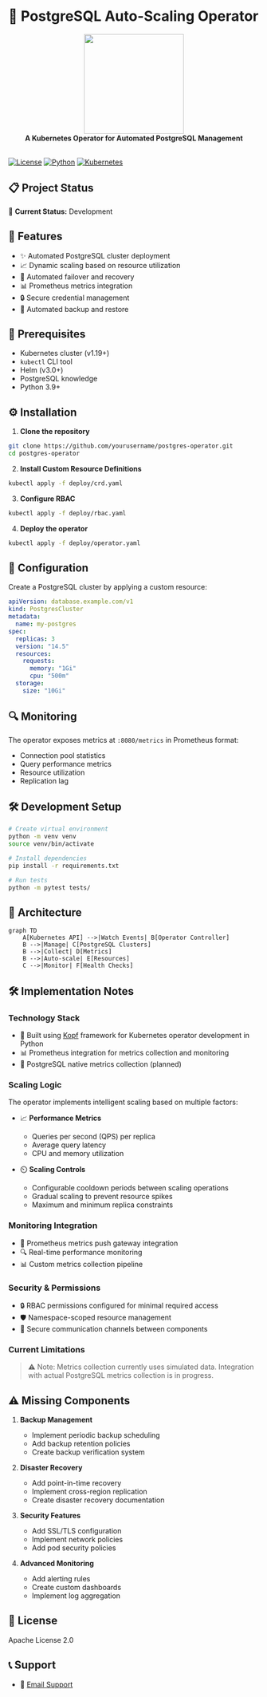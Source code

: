 # 🐘 PostgreSQL Auto-Scaling Operator

<div align="center">
  <img src="https://raw.githubusercontent.com/postgres/postgres/master/doc/src/sgml/logos/postgresql-logo.png" width="200">
  <br>
  <strong>A Kubernetes Operator for Automated PostgreSQL Management</strong>
  <br><br>
</div>

[![License](https://img.shields.io/badge/license-Apache%202.0-blue.svg)](LICENSE)
[![Python](https://img.shields.io/badge/python-v3.9+-blue.svg)](https://www.python.org/)
[![Kubernetes](https://img.shields.io/badge/kubernetes-%3E%3D%201.19-brightgreen.svg)](https://kubernetes.io/)

## 📋 Project Status

🚧 **Current Status:** Development

## 🎯 Features

- ✨ Automated PostgreSQL cluster deployment
- 📈 Dynamic scaling based on resource utilization
- 🔄 Automated failover and recovery
- 📊 Prometheus metrics integration
- 🔒 Secure credential management
- 💾 Automated backup and restore

## 🚀 Prerequisites

- Kubernetes cluster (v1.19+)
- `kubectl` CLI tool
- Helm (v3.0+)
- PostgreSQL knowledge
- Python 3.9+

## ⚙️ Installation

1. **Clone the repository**
```bash
git clone https://github.com/yourusername/postgres-operator.git
cd postgres-operator
```

2. **Install Custom Resource Definitions**
```bash
kubectl apply -f deploy/crd.yaml
```

3. **Configure RBAC**
```bash
kubectl apply -f deploy/rbac.yaml
```

4. **Deploy the operator**
```bash
kubectl apply -f deploy/operator.yaml
```

## 📝 Configuration

Create a PostgreSQL cluster by applying a custom resource:

```yaml
apiVersion: database.example.com/v1
kind: PostgresCluster
metadata:
  name: my-postgres
spec:
  replicas: 3
  version: "14.5"
  resources:
    requests:
      memory: "1Gi"
      cpu: "500m"
  storage:
    size: "10Gi"
```

## 🔍 Monitoring

The operator exposes metrics at `:8080/metrics` in Prometheus format:
- Connection pool statistics
- Query performance metrics
- Resource utilization
- Replication lag

## 🛠️ Development Setup

```bash
# Create virtual environment
python -m venv venv
source venv/bin/activate

# Install dependencies
pip install -r requirements.txt

# Run tests
python -m pytest tests/
```

## 🔧 Architecture

```mermaid
graph TD
    A[Kubernetes API] -->|Watch Events| B[Operator Controller]
    B -->|Manage| C[PostgreSQL Clusters]
    B -->|Collect| D[Metrics]
    B -->|Auto-scale| E[Resources]
    C -->|Monitor| F[Health Checks]
```

## 🛠️ Implementation Notes

### Technology Stack
- 🔄 Built using [Kopf](https://github.com/nolar/kopf) framework for Kubernetes operator development in Python
- 📊 Prometheus integration for metrics collection and monitoring
- 🐘 PostgreSQL native metrics collection (planned)

### Scaling Logic
The operator implements intelligent scaling based on multiple factors:

- 📈 **Performance Metrics**
  - Queries per second (QPS) per replica
  - Average query latency
  - CPU and memory utilization

- ⏲️ **Scaling Controls**
  - Configurable cooldown periods between scaling operations
  - Gradual scaling to prevent resource spikes
  - Maximum and minimum replica constraints

### Monitoring Integration
- 📡 Prometheus metrics push gateway integration
- 🔍 Real-time performance monitoring
- 📊 Custom metrics collection pipeline

### Security & Permissions
- 🔒 RBAC permissions configured for minimal required access
- 🛡️ Namespace-scoped resource management
- 🔐 Secure communication channels between components

### Current Limitations
> ⚠️ Note: Metrics collection currently uses simulated data. Integration with actual PostgreSQL metrics collection is in progress.

## ⚠️ Missing Components

1. **Backup Management**
   - Implement periodic backup scheduling
   - Add backup retention policies
   - Create backup verification system

2. **Disaster Recovery**
   - Add point-in-time recovery
   - Implement cross-region replication
   - Create disaster recovery documentation

3. **Security Features**
   - Add SSL/TLS configuration
   - Implement network policies
   - Add pod security policies

4. **Advanced Monitoring**
   - Add alerting rules
   - Create custom dashboards
   - Implement log aggregation


## 📜 License

Apache License 2.0

## 📞 Support

- 📧 [Email Support](mailto:naeem.ali@devopshound.com)
